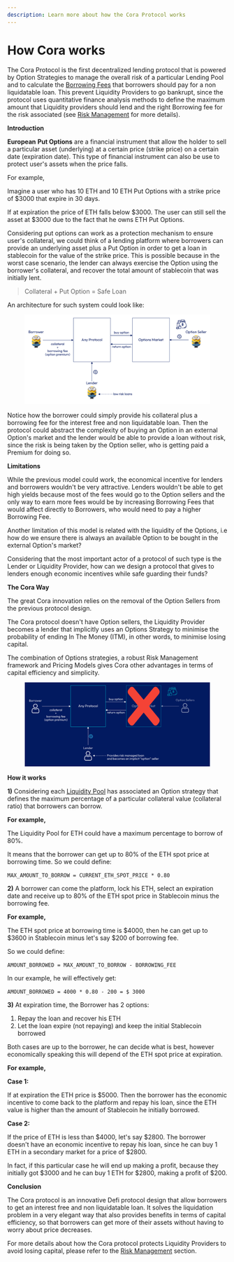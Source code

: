 ```yaml
---
description: Learn more about how the Cora Protocol works
---
```


# How Cora works

The Cora Protocol is the first decentralized lending protocol that is powered by Option Strategies to manage the overall risk of a particular Lending Pool and to calculate the [Borrowing Fees](broken-reference) that borrowers should pay for a non liquidatable loan. This prevent Liquidity Providers to go bankrupt, since the protocol uses quantitative finance analysis methods to define the maximum amount that Liquidity providers should lend and the right Borrowing fee for the risk associated (see [Risk Management](risk-management.md) for more details).

**Introduction**

**European** **Put Options** are a financial instrument that allow the holder to sell a particular asset (underlying) at a certain price (strike price) on a certain date (expiration date). This type of financial instrument can also be use to protect user's assets when the price falls.&#x20;

For example,&#x20;

Imagine a user who has 10 ETH and 10 ETH Put Options with a strike price of $3000 that expire in 30 days.

If at expiration the price of ETH falls below $3000. The user can still sell the asset at $3000 due to the fact that he owns ETH Put Options.

Considering put options can work as a protection mechanism to ensure user's collateral, we could think of a lending platform where borrowers can provide an underlying asset plus a Put Option in order to get a loan in stablecoin for the value of the strike price. This is possible because in the worst case scenario, the lender can always exercise the Option using the borrower's collateral, and recover the total amount of stablecoin that was initially lent.

> Collateral + Put Option = Safe Loan

An architecture for such system could look like:

<figure><img src="../.gitbook/assets/how-it-works-white@2x.png" alt=""><figcaption></figcaption></figure>

Notice how the borrower could simply provide his collateral plus a borrowing fee for the interest free and non liquidatable loan. Then the protocol could abstract the complexity of buying an Option in an external Option's market and the lender would be able to provide a loan without risk, since the risk is being taken by the Option seller, who is getting paid a Premium for doing so.&#x20;

**Limitations**

While the previous model could work, the economical incentive for lenders and borrowers wouldn't be very attractive. Lenders wouldn't be able to get high yields because most of the fees would go to the Option sellers and the only way to earn more fees would be by increasing Borrowing Fees that would affect directly to Borrowers, who would need to pay a higher Borrowing Fee.

Another limitation of this model is related with the liquidity of the Options, i.e how do we ensure there is always an available Option to be bought in the external Option's market?

Considering that the most important actor of a protocol of such type is the Lender or Liquidity Provider, how can we design a protocol that gives to lenders enough economic incentives while safe guarding their funds?

**The Cora Way**

The great Cora innovation relies on the removal of the Option Sellers from the previous protocol design.&#x20;

The Cora protocol doesn't have Option sellers, the Liquidity Provider becomes a lender that implicitly uses an Options Strategy to minimise the probability of ending In The Money (ITM), in other words, to minimise losing capital.

The combination of Options strategies, a robust Risk Management framework and Pricing Models gives Cora other advantages in terms of capital efficiency and simplicity.

<figure><img src="../.gitbook/assets/how-it-works-the-cora-way@2x.png" alt=""><figcaption></figcaption></figure>

**How it works**

**1)** Considering each [Liquidity Pool](lending-pools.md) has associated an Option strategy that defines the maximum percentage of a particular collateral value (collateral ratio) that borrowers can borrow.

**For example,**&#x20;

The Liquidity Pool for ETH could have a maximum percentage to borrow of 80%.&#x20;

It means that the borrower can get up to 80% of the ETH spot price at borrowing time. So we could define:

```
MAX_AMOUNT_TO_BORROW = CURRENT_ETH_SPOT_PRICE * 0.80
```

**2)** A borrower can come the platform, lock his ETH, select an expiration date and receive up to 80% of the ETH spot price in Stablecoin minus the borrowing fee.&#x20;

**For example,**&#x20;

The ETH spot price at borrowing time is $4000, then he can get up to $3600 in Stablecoin minus let's say $200 of borrowing fee.

So we could define:

```
AMOUNT_BORROWED = MAX_AMOUNT_TO_BORROW - BORROWING_FEE
```

In our example, he will effectively get:

```
AMOUNT_BORROWED = 4000 * 0.80 - 200 = $ 3000
```

**3)** At expiration time, the Borrower has 2 options:

1. Repay the loan and recover his ETH
2. Let the loan expire (not repaying) and keep the initial Stablecoin borrowed

Both cases are up to the borrower, he can decide what is best, however economically speaking this will depend of the ETH spot price at expiration.&#x20;

**For example,**&#x20;

**Case 1:**

If at expiration the ETH price is $5000. Then the borrower has the economic incentive to come back to the platform and repay his loan, since the ETH value is higher than the amount of Stablecoin he initially borrowed.

**Case 2:**

If the price of ETH is less than $4000, let's say $2800. The borrower doesn't have an economic incentive to repay his loan, since he can buy 1 ETH in a secondary market for a price of $2800.&#x20;

In fact, if this particular case he will end up making a profit, because they initially got $3000 and he can buy 1 ETH for $2800, making a profit of $200.

**Conclusion**

The Cora protocol is an innovative Defi protocol design that allow borrowers to get an interest free and non liquidatable loan. It solves the liquidation problem in a very elegant way that also provides benefits in terms of capital efficiency, so that borrowers can get more of their assets without having to worry about price decreases.

For more details about how the Cora protocol protects Liquidity Providers to avoid losing capital, please refer to the [Risk Management](risk-management.md) section.

~~~~

~~~~



